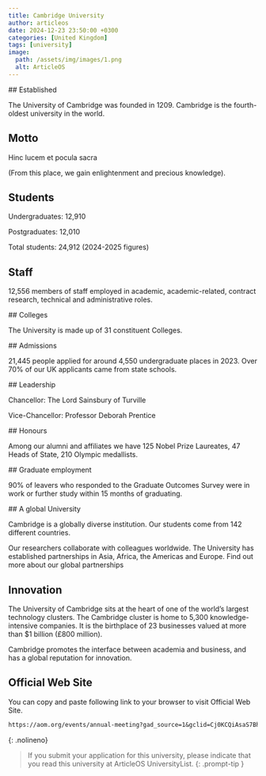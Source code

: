 ```yaml
---
title: Cambridge University
author: articleos
date: 2024-12-23 23:50:00 +0300
categories: [United Kingdom]
tags: [university]
image:
  path: /assets/img/images/1.png
  alt: ArticleOS
---
```


## Established

The University of Cambridge was founded in 1209. Cambridge is the fourth-oldest university in the world.

## Motto

Hinc lucem et pocula sacra

(From this place, we gain enlightenment and precious knowledge).

## Students

Undergraduates: 12,910

Postgraduates: 12,010

Total students: 24,912 (2024-2025 figures)

## Staff

12,556 members of staff employed in academic, academic-related, contract research, technical and administrative roles.

## Colleges

The University is made up of 31 constituent Colleges.

## Admissions

21,445 people applied for around 4,550 undergraduate places in 2023. Over 70% of our UK applicants came from state schools.

## Leadership

Chancellor: The Lord Sainsbury of Turville

Vice-Chancellor: Professor Deborah Prentice​​

## Honours

Among our alumni and affiliates we have 125 Nobel Prize Laureates, 47 Heads of State, 210 Olympic medallists.


## Graduate employment

90% of leavers who responded to the Graduate Outcomes Survey were in work or further study within 15 months of graduating.

## A global University

Cambridge is a globally diverse institution. Our students come from 142 different countries.

Our researchers collaborate with colleagues worldwide. The University has established partnerships in Asia, Africa, the Americas and Europe. Find out more about our global partnerships

## Innovation

The University of Cambridge sits at the heart of one of the world’s largest technology clusters. The Cambridge cluster is home to 5,300 knowledge-intensive companies. It is the birthplace of 23 businesses valued at more than $1 billion (£800 million).

Cambridge promotes the interface between academia and business, and has a global reputation for innovation.

## Official Web Site

You can copy and paste following link to your browser to visit Official Web Site.

```markdown
https://aom.org/events/annual-meeting?gad_source=1&gclid=Cj0KCQiAsaS7BhDPARIsAAX5cSD8aQUIXeWWF3WsHBJlWCUdjN0X6SD5Apen3ts_eYIJYu5cGNi_elIaAn0eEALw_wcB
```
{: .nolineno}

> If you submit your application for this university, please indicate that you read this university at ArticleOS UniversityList.
{: .prompt-tip }

